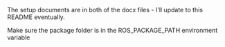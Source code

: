 The setup documents are in both of the docx files - I'll update to this README eventually.

Make sure the package folder is in the ROS_PACKAGE_PATH environment variable
